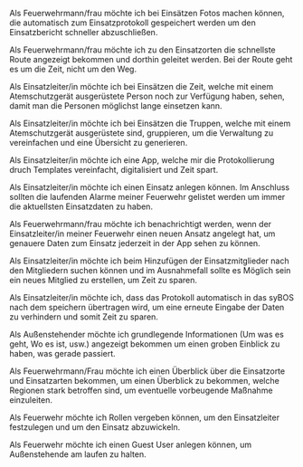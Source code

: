 Als Feuerwehrmann/frau möchte ich bei Einsätzen Fotos machen 
können, die automatisch zum Einsatzprotokoll gespeichert 
werden um den Einsatzbericht schneller abzuschließen.

Als Feuerwehrmann/frau möchte ich zu den Einsatzorten die schnellste
Route angezeigt bekommen und dorthin geleitet werden.
Bei der Route geht es um die Zeit, nicht um den Weg.

Als Einsatzleiter/in möchte ich bei Einsätzen die Zeit,
welche mit einem Atemschutzgerät ausgerüstete Person noch zur Verfügung haben,
sehen, damit man die Personen möglichst lange einsetzen kann.

Als Einsatzleiter/in möchte ich bei Einsätzen die Truppen,
welche mit einem Atemschutzgerät ausgerüstete sind, gruppieren,
um die Verwaltung zu vereinfachen und eine Übersicht zu generieren.

Als Einsatzleiter/in möchte ich eine App,
welche mir die Protokollierung druch 
Templates vereinfacht, digitalisiert und Zeit spart.

Als Einsatzleiter/in möchte ich einen Einsatz anlegen können. 
Im Anschluss sollten die laufenden Alarme meiner Feuerwehr gelistet werden 
um immer die aktuellsten Einsatzdaten zu haben.

Als Feuerwehrmann/frau möchte ich benachrichtigt werden, 
wenn der Einsatzleiter/in meiner Feuerwehr einen neuen Ansatz angelegt hat,
um genauere Daten zum Einsatz jederzeit in der App sehen zu können.

Als Einsatzleiter/in möchte ich beim Hinzufügen der Einsatzmitglieder nach den Mitgliedern 
suchen können und im Ausnahmefall sollte es Möglich sein ein neues Mitglied zu erstellen,
um Zeit zu sparen.

Als Einsatzleiter/in möchte ich, dass das Protokoll automatisch in das syBOS nach dem speichern übertragen wird,
um eine erneute Eingabe der Daten zu verhindern und somit Zeit zu sparen.

Als Außenstehender möchte ich grundlegende Informationen (Um was es geht, Wo es ist, usw.) angezeigt bekommen
um einen groben Einblick zu haben, was gerade passiert.

Als Feuerwehrmann/Frau möchte ich einen Überblick über die Einsatzorte und Einsatzarten bekommen, 
um einen Überblick zu bekommen, welche Regionen stark betroffen sind, um eventuelle vorbeugende Maßnahme einzuleiten. 

Als Feuerwehr möchte ich Rollen vergeben können, um den Einsatzleiter festzulegen und um den Einsatz abzuwickeln.

Als Feuerwehr möchte ich einen Guest User anlegen können, um Außenstehende am laufen zu halten. 
